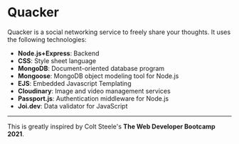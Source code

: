 # Quacker
Quacker is a social networking service to freely share your thoughts. It uses the following technologies:
- **Node.js+Express**: Backend
- **CSS**: Style sheet language 
- **MongoDB**: Document-oriented database program
- **Mongoose**: MongoDB object modeling tool for Node.js 
- **EJS**: Embedded Javascript Templating
- **Cloudinary**: Image and video management services
- **Passport.js**: Authentication middleware for Node.js
- **Joi.dev**: Data validator for JavaScript

---
This is greatly inspired by Colt Steele's **The Web Developer Bootcamp 2021**.
